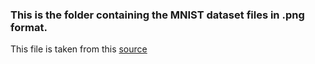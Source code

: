### This is the folder containing the MNIST dataset files in .png format.

This file is taken from this [source](https://github.com/myleott/mnist_png)
